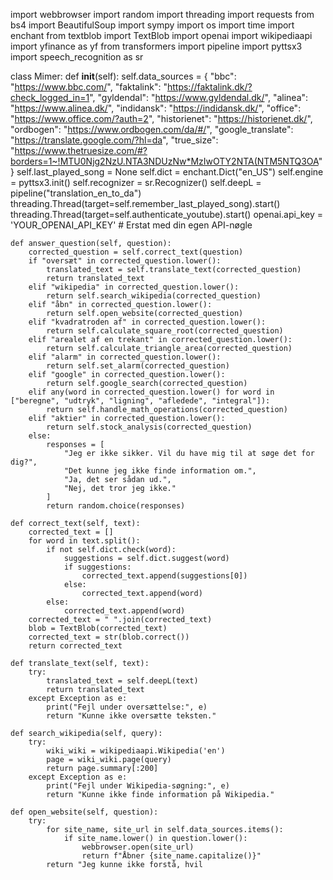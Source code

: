 import webbrowser
import random
import threading
import requests
from bs4 import BeautifulSoup
import sympy
import os
import time
import enchant
from textblob import TextBlob
import openai
import wikipediaapi
import yfinance as yf
from transformers import pipeline
import pyttsx3
import speech_recognition as sr

class Mimer:
    def __init__(self):
        self.data_sources = {
            "bbc": "https://www.bbc.com/",
            "faktalink": "https://faktalink.dk/?check_logged_in=1",
            "gyldendal": "https://www.gyldendal.dk/",
            "alinea": "https://www.alinea.dk/",
            "indidansk": "https://indidansk.dk/",
            "office": "https://www.office.com/?auth=2",
            "historienet": "https://historienet.dk/",
            "ordbogen": "https://www.ordbogen.com/da/#/",
            "google_translate": "https://translate.google.com/?hl=da",
            "true_size": "https://www.thetruesize.com/#?borders=1~!MTU0Njg2NzU.NTA3NDUzNw*MzIwOTY2NTA(NTM5NTQ3OA"
        }
        self.last_played_song = None
        self.dict = enchant.Dict("en_US")
        self.engine = pyttsx3.init()
        self.recognizer = sr.Recognizer()
        self.deepL = pipeline("translation_en_to_da")
        threading.Thread(target=self.remember_last_played_song).start()
        threading.Thread(target=self.authenticate_youtube).start()
        openai.api_key = 'YOUR_OPENAI_API_KEY'  # Erstat med din egen API-nøgle

    def answer_question(self, question):
        corrected_question = self.correct_text(question)
        if "oversæt" in corrected_question.lower():
            translated_text = self.translate_text(corrected_question)
            return translated_text
        elif "wikipedia" in corrected_question.lower():
            return self.search_wikipedia(corrected_question)
        elif "åbn" in corrected_question.lower():
            return self.open_website(corrected_question)
        elif "kvadratroden af" in corrected_question.lower():
            return self.calculate_square_root(corrected_question)
        elif "arealet af en trekant" in corrected_question.lower():
            return self.calculate_triangle_area(corrected_question)
        elif "alarm" in corrected_question.lower():
            return self.set_alarm(corrected_question)
        elif "google" in corrected_question.lower():
            return self.google_search(corrected_question)
        elif any(word in corrected_question.lower() for word in ["beregne", "udtryk", "ligning", "afledede", "integral"]):
            return self.handle_math_operations(corrected_question)
        elif "aktier" in corrected_question.lower():
            return self.stock_analysis(corrected_question)
        else:
            responses = [
                "Jeg er ikke sikker. Vil du have mig til at søge det for dig?",
                "Det kunne jeg ikke finde information om.",
                "Ja, det ser sådan ud.",
                "Nej, det tror jeg ikke."
            ]
            return random.choice(responses)

    def correct_text(self, text):
        corrected_text = []
        for word in text.split():
            if not self.dict.check(word):
                suggestions = self.dict.suggest(word)
                if suggestions:
                    corrected_text.append(suggestions[0])
                else:
                    corrected_text.append(word)
            else:
                corrected_text.append(word)
        corrected_text = " ".join(corrected_text)
        blob = TextBlob(corrected_text)
        corrected_text = str(blob.correct())
        return corrected_text

    def translate_text(self, text):
        try:
            translated_text = self.deepL(text)
            return translated_text
        except Exception as e:
            print("Fejl under oversættelse:", e)
            return "Kunne ikke oversætte teksten."

    def search_wikipedia(self, query):
        try:
            wiki_wiki = wikipediaapi.Wikipedia('en')
            page = wiki_wiki.page(query)
            return page.summary[:200]
        except Exception as e:
            print("Fejl under Wikipedia-søgning:", e)
            return "Kunne ikke finde information på Wikipedia."

    def open_website(self, question):
        try:
            for site_name, site_url in self.data_sources.items():
                if site_name.lower() in question.lower():
                    webbrowser.open(site_url)
                    return f"Åbner {site_name.capitalize()}"
            return "Jeg kunne ikke forstå, hvil
